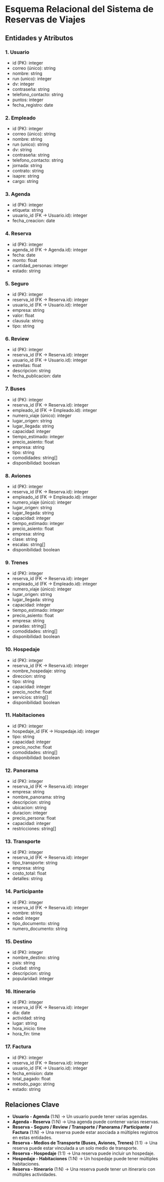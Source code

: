 # Esquema Relacional del Sistema de Reservas de Viajes

## Entidades y Atributos

### 1. **Usuario**
- id (PK): integer
- correo (único): string
- nombre: string
- run (unico): integer
- dv: integer
- contraseña: string
- telefono_contacto: string
- puntos: integer
- fecha_registro: date

### 2. **Empleado**
- id (PK): integer
- correo (único): string
- nombre: string
- run (unico): string
- dv: string
- contraseña: string
- telefono_contacto: string
- jornada: string
- contrato: string
- isapre: string
- cargo: string

### 3. **Agenda**
- id (PK): integer
- etiqueta: string
- usuario_id (FK → Usuario.id): integer
- fecha_creacion: date

### 4. **Reserva**
- id (PK): integer
- agenda_id (FK → Agenda.id): integer
- fecha: date
- monto: float
- cantidad_personas: integer
- estado: string

### 5. **Seguro**
- id (PK): integer
- reserva_id (FK → Reserva.id): integer
- usuario_id (FK → Usuario.id): integer
- empresa: string
- valor: float
- clausula: string
- tipo: string

### 6. **Review**
- id (PK): integer
- reserva_id (FK → Reserva.id): integer
- usuario_id (FK → Usuario.id): integer
- estrellas: float
- descripcion: string
- fecha_publicacion: date

### 7. **Buses**
- id (PK): integer
- reserva_id (FK → Reserva.id): integer
- empleado_id (FK → Empleado.id): integer
- numero_viaje (único): integer
- lugar_origen: string
- lugar_llegada: string
- capacidad: integer
- tiempo_estimado: integer
- precio_asiento: float
- empresa: string
- tipo: string
- comodidades: string[]
- disponibilidad: boolean

### 8. **Aviones**
- id (PK): integer
- reserva_id (FK → Reserva.id): integer
- empleado_id (FK → Empleado.id): integer
- numero_viaje (único): integer
- lugar_origen: string
- lugar_llegada: string
- capacidad: integer
- tiempo_estimado: integer
- precio_asiento: float
- empresa: string
- clase: string
- escalas: string[]
- disponibilidad: boolean

### 9. **Trenes**
- id (PK): integer
- reserva_id (FK → Reserva.id): integer
- empleado_id (FK → Empleado.id): integer
- numero_viaje (único): integer
- lugar_origen: string
- lugar_llegada: string
- capacidad: integer
- tiempo_estimado: integer
- precio_asiento: float
- empresa: string
- paradas: string[]
- comodidades: string[]
- disponibilidad: boolean

### 10. **Hospedaje**
- id (PK): integer
- reserva_id (FK → Reserva.id): integer
- nombre_hospedaje: string
- direccion: string
- tipo: string
- capacidad: integer
- precio_noche: float
- servicios: string[]
- disponibilidad: boolean

### 11. **Habitaciones**
- id (PK): integer
- hospedaje_id (FK → Hospedaje.id): integer
- tipo: string
- capacidad: integer
- precio_noche: float
- comodidades: string[]
- disponibilidad: boolean

### 12. **Panorama**
- id (PK): integer
- reserva_id (FK → Reserva.id): integer
- empresa: string
- nombre_panorama: string
- descripcion: string
- ubicacion: string
- duracion: integer
- precio_persona: float
- capacidad: integer
- restricciones: string[]

### 13. **Transporte**
- id (PK): integer
- reserva_id (FK → Reserva.id): integer
- tipo_transporte: string
- empresa: string
- costo_total: float
- detalles: string

### 14. **Participante**
- id (PK): integer
- reserva_id (FK → Reserva.id): integer
- nombre: string
- edad: integer
- tipo_documento: string
- numero_documento: string

### 15. **Destino**
- id (PK): integer
- nombre_destino: string
- pais: string
- ciudad: string
- descripcion: string
- popularidad: integer

### 16. **Itinerario**
- id (PK): integer
- reserva_id (FK → Reserva.id): integer
- dia: date
- actividad: string
- lugar: string
- hora_inicio: time
- hora_fin: time

### 17. **Factura**
- id (PK): integer
- reserva_id (FK → Reserva.id): integer
- usuario_id (FK → Usuario.id): integer
- fecha_emision: date
- total_pagado: float
- metodo_pago: string
- estado: string

## Relaciones Clave
- **Usuario - Agenda** (1:N) → Un usuario puede tener varias agendas.
- **Agenda - Reserva** (1:N) → Una agenda puede contener varias reservas.
- **Reserva - Seguro / Review / Transporte / Panorama / Participante / Factura** (1:N) → Una reserva puede estar asociada a múltiples registros en estas entidades.
- **Reserva - Medios de Transporte (Buses, Aviones, Trenes)** (1:1) → Una reserva puede estar vinculada a un solo medio de transporte.
- **Reserva - Hospedaje** (1:1) → Una reserva puede incluir un hospedaje.
- **Hospedaje - Habitaciones** (1:N) → Un hospedaje puede tener múltiples habitaciones.
- **Reserva - Itinerario** (1:N) → Una reserva puede tener un itinerario con múltiples actividades.
